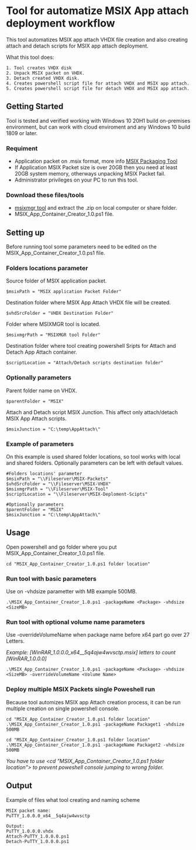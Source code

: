 # Tool for automatize MSIX App attach deployment workflow
This tool automatizes MSIX app attach VHDX file creation and also creating attach and detach scripts for MSIX app attach deployment.

What this tool does:
```
1. Tool creates VHDX disk 
2. Unpack MSIX packet on VHDX.
3. Detach created VHDX disk.
4. Creates powershell script file for attach VHDX and MSIX app attach.
5. Creates powershell script file for detach VHDX and MSIX app attach.
```
## Getting Started
Tool is tested and verified working with Windows 10 20H1 build on-premises environment, but can work with cloud enviroment and any Windows 10 build 1809 or later.

### Requiment
- Application packet on .msix format, more info [MSIX Packaging Tool](https://docs.microsoft.com/en-us/windows/msix/packaging-tool/tool-overview)
- If Application MSIX Packet size is over 20GB then you need at least 20GB system memory, otherways unpacking MSIX Packet fail. 
- Administrator privileges on your PC to run this tool.

### Download these files/tools
- [msixmgr tool](https://aka.ms/msixmgr) and extract the .zip on local computer or share folder.
- MSIX_App_Container_Creator_1.0.ps1 file.

## Setting up
 Before running tool some parameters need to be edited on the MSIX_App_Container_Creator_1.0.ps1 file.

### Folders locations parameter

Source folder of MSIX application packet.
```
$msixPath = "MSIX application Packet Folder"
```
Destination folder where MSIX App Attach VHDX file will be created.
```
$vhdSrcFolder = "VHDX Destination Folder"
```
Folder where MSIXMGR tool is located.
```
$msixmgrPath = "MSIXMGR tool Folder"
```
Destination folder where tool creating powershell Sripts for Attach and Detach App Attach container.
```
$scriptLocation = "Attach/Detach scripts destination folder"
```
### Optionally parameters

Parent folder name on VHDX.
```
$parentFolder = "MSIX"
```
Attach and Detach script MSIX Junction. This affect only attach/detach MSIX App Attach scripts.
```
$msixJunction = "C:\temp\AppAttach\"
```
### Example of parameters
On this example is used shared folder locations, so tool works with local and shared folders. Optionally parameters can be left with default values.
```
#Folders locations' parameter
$msixPath = "\\Fileserver\MSIX-Packets"
$vhdSrcFolder = "\\Fileserver\MSIX-VHDX"
$msixmgrPath = "\\Fileserver\MSIX-Tool"
$scriptLocation = "\\Fileserver\MSIX-Deploment-Scipts"

#Optionally parameters
$parentFolder = "MSIX"
$msixJunction = "C:\temp\AppAttach\"
```
## Usage
Open powershell and go folder where you put MSIX_App_Container_Creator_1.0.ps1 file.
```
cd "MSIX_App_Container_Creator_1.0.ps1 folder location"
```
### Run tool with basic parameters
Use on -vhdsize parametter with MB example 500MB. 
```
.\MSIX_App_Container_Creator_1.0.ps1 -packageName <Package> -vhdsize <SizeMB>
```
### Run tool with optional volume name parameters
Use -overrideVolumeName when package name before x64 part go over 27 Letters. 

*Example: [WinRAR_1.0.0.0_x64__5q4ajw4wvsctp.msix] letters to count [WinRAR_1.0.0.0]*

```
.\MSIX_App_Container_Creator_1.0.ps1 -packageName <Package> -vhdsize <SizeMB> -overrideVolumeName <Volume Name>
```
### Deploy multiple MSIX Packets single Poweshell run
Because tool automizes MSIX app Attach creation process, it can be run multiple creation on single powershell console.
```
cd "MSIX_App_Container_Creator_1.0.ps1 folder location"
.\MSIX_App_Container_Creator_1.0.ps1 -packageName Packaget1 -vhdsize 500MB

cd "MSIX_App_Container_Creator_1.0.ps1 folder location"
.\MSIX_App_Container_Creator_1.0.ps1 -packageName Packaget2 -vhdsize 500MB
```
*You have to use <cd "MSIX_App_Container_Creator_1.0.ps1 folder location"> to prevent poweshell console jumping to wrong folder.*
## Output
Example of files what tool creating and naming scheme
```
MSIX packet name: 
PuTTY_1.0.0.0_x64__5q4ajw4wvsctp

Output:
PuTTY_1.0.0.0.vhdx
Attach-PuTTY_1.0.0.0.ps1
Detach-PuTTY_1.0.0.0.ps1
```
